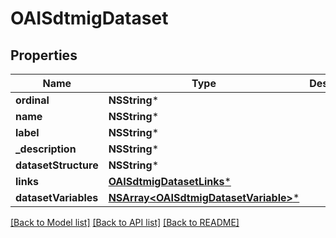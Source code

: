 # OAISdtmigDataset

## Properties
Name | Type | Description | Notes
------------ | ------------- | ------------- | -------------
**ordinal** | **NSString*** |  | [optional] 
**name** | **NSString*** |  | [optional] 
**label** | **NSString*** |  | [optional] 
**_description** | **NSString*** |  | [optional] 
**datasetStructure** | **NSString*** |  | [optional] 
**links** | [**OAISdtmigDatasetLinks***](OAISdtmigDatasetLinks.md) |  | [optional] 
**datasetVariables** | [**NSArray&lt;OAISdtmigDatasetVariable&gt;***](OAISdtmigDatasetVariable.md) |  | [optional] 

[[Back to Model list]](../README.md#documentation-for-models) [[Back to API list]](../README.md#documentation-for-api-endpoints) [[Back to README]](../README.md)


